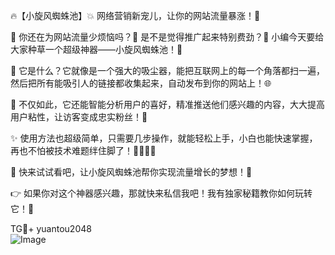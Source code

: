 🔥【小旋风蜘蛛池】💥 网络营销新宠儿，让你的网站流量暴涨！🚀

🌈 你还在为网站流量少烦恼吗？🤔 是不是觉得推广起来特别费劲？🤯 小编今天要给大家种草一个超级神器——小旋风蜘蛛池！🎉

🌟 它是什么？它就像是一个强大的吸尘器，能把互联网上的每一个角落都扫一遍，然后把所有能吸引人的链接都收集起来，自动发布到你的网站上！🌐

🎯 不仅如此，它还能智能分析用户的喜好，精准推送他们感兴趣的内容，大大提高用户粘性，让访客变成忠实粉丝！👏

✨ 使用方法也超级简单，只需要几步操作，就能轻松上手，小白也能快速掌握，再也不怕被技术难题绊住脚了！👨‍💻👩‍💻

📣 快来试试看吧，让小旋风蜘蛛池帮你实现流量增长的梦想！🌈

👉 如果你对这个神器感兴趣，那就快来私信我吧！我有独家秘籍教你如何玩转它！💌

TG💪+ yuantou2048  
![Image](https://github.com/user-attachments/assets/42a5a4a5-fea9-4a1d-8aa0-73e57e430cca)